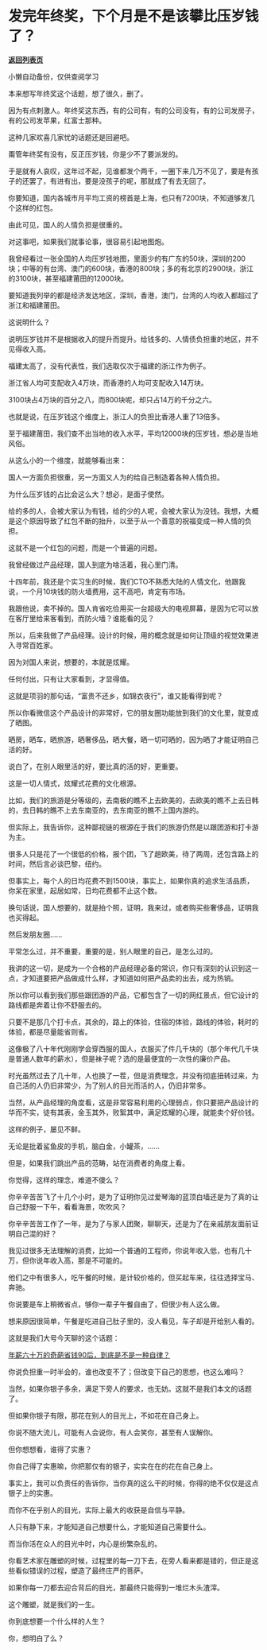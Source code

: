 # 发完年终奖，下个月是不是该攀比压岁钱了？

[**返回列表页**](/gzh/记忆承载3)

小懒自动备份，仅供查阅学习

本来想写年终奖这个话题，想了很久，删了。

  

因为有点刺激人。年终奖这东西，有的公司有，有的公司没有，有的公司发房子，有的公司发苹果，红富士那种。

  

这种几家欢喜几家忧的话题还是回避吧。

  

甭管年终奖有没有，反正压岁钱，你是少不了要派发的。

  

于是就有人哀叹，这年过不起，见谁都发个两千，一圈下来几万不见了，要是有孩子的还罢了，有进有出，要是没孩子的呢，那就成了有去无回了。

  

你要知道，国内各城市月平均工资的榜首是上海，也只有7200块，不知道够发几个这样的红包。

  

由此可见，国人的人情负担是很重的。

  

对这事吧，如果我们就事论事，很容易引起地图炮。

  

我曾经看过一张全国的人均压岁钱地图，里面少的有广东的50块，深圳的200块；中等的有台湾、澳门的600块，香港的800块；多的有北京的2900块，浙江的3100块，甚至福建莆田的12000块。

  

要知道我列举的都是经济发达地区，深圳，香港，澳门，台湾的人均收入都超过了浙江和福建莆田。

  

这说明什么？

  

说明压岁钱并不是根据收入的提升而提升。给钱多的、人情债负担重的地区，并不见得收入高。

  

福建太高了，没有代表性，我们选取仅次于福建的浙江作为例子。

  

浙江省人均可支配收入4万块，而香港的人均可支配收入14万块。

  

3100块占4万块的百分之八，而800块呢，却只占14万的千分之六。

  

也就是说，在压岁钱这个维度上，浙江人的负担比香港人重了13倍多。

  

至于福建莆田，我们查不出当地的收入水平，平均12000块的压岁钱，想必是当地风俗。

  

从这么小的一个维度，就能够看出来：

国人一方面负担很重，另一方面又人为的给自己制造着各种人情负担。

  

为什么压岁钱的占比会这么大？想必，是面子使然。

  

给的多的人，会被大家认为有钱，给的少的人呢，会被大家认为没钱。我想，大概是这个原因导致了红包不断的抬升，以至于从一个善意的祝福变成一种人情的负担。

  

这就不是一个红包的问题，而是一个普遍的问题。

  

我曾经做过产品经理，国人到底为啥活着，我心里门清。

  

十四年前，我还是个实习生的时候，我们CTO不熟悉大陆的人情文化，他跟我说，一个月10块钱的防火墙费用，这不高吧，肯定有市场。

  

我跟他说，卖不掉的。国人肯省吃俭用买一台超级大的电视屏幕，是因为它可以放在客厅里给来客看到，而防火墙？谁能看的见？

  

所以，后来我做了产品经理。设计的时候，用的概念就是如何让顶级的视觉效果进入寻常百姓家。

  

因为对国人来说，想要的，本就是炫耀。

  

任何付出，只有让大家看到，才显得值。

  

这就是项羽的那句话，“富贵不还乡，如锦衣夜行”，谁又能看得到呢？

  

所以你看微信这个产品设计的非常好，它的朋友圈功能放到我们的文化里，就变成了晒图。

  

晒房，晒车，晒旅游，晒奢侈品，晒大餐，晒一切可晒的，因为晒了才能证明自己活的好。

  

说白了，在别人眼里活的好，要比真的活的好，更重要。

  

这是一切人情式，炫耀式花费的文化根源。

  

比如，我们的旅游是分等级的，去南极的瞧不上去欧美的，去欧美的瞧不上去日韩的，去日韩的瞧不上去东南亚的，去东南亚的瞧不上国内游的。

  

但实际上，我告诉你，这种鄙视链的根源在于我们的旅游仍然是以跟团游和打卡游为主。

  

很多人只是花了一个很低的价格，报个团，飞了趟欧美，待了两周，还包含路上的时间，然后言必谈巴黎，纽约。

  

但事实上，每个人的日均花费不到1500块，事实上，如果你真的追求生活品质，你呆在家里，起居如常，日均花费都不止这个数。

  

换句话说，国人想要的，就是拍个照，证明，我来过，或者购买些奢侈品，证明我也买得起。

  

然后发朋友圈......

  

平常怎么过，并不重要，重要的是，别人眼里的自己，是怎么过的。

  

我讲的这一切，是成为一个合格的产品经理必备的常识，你只有深刻的认识到这一点，才知道要把产品做成什么样，才知道如何把产品卖的出去，成为热销。

  

所以你可以看到我们那些跟团游的产品，它都包含了一切的网红景点，但它设计的路线都是奔着让你不舒服去的。

  

只要不是那几个打卡点，其余的，路上的体验，住宿的体验，路线的体验，耗时的体验，都是尽量能省则省。

  

这像极了八十年代刚刚学会穿西服的国人，衣服买了件几千块的（那个年代几千块是普通人数年的薪水），但是袜子呢？选的是最便宜的一次性的廉价产品。

  

时光虽然过去了几十年，人也换了一茬，但是消费理念，并没有彻底扭转过来，为自己活的人仍旧非常少，为了别人的目光而活的人，仍旧非常多。

  

当然，从产品经理的角度看，这是非常容易利用的心理弱点，你只要把产品设计的华而不实，徒有其表，金玉其外，败絮其中，满足炫耀的心理，就能卖个好价钱。

  

这样的例子，屡见不鲜。

  

无论是批着鲨鱼皮的手机，脑白金，小罐茶，......

  

但是，如果我们跳出产品的范畴，站在消费者的角度上看。

  

你觉得，这样的理念，难道不傻么？

  

你辛辛苦苦飞了十几个小时，是为了证明你见过爱琴海的蓝顶白墙还是为了真的让自己舒服一下午，看看海景，吹吹风？

  

你辛辛苦苦工作了一年，是为了与家人团聚，聊聊天，还是为了在亲戚朋友面前证明自己混的好？

  

我见过很多无法理解的消费，比如一个普通的工程师，你说年收入低，也有几十万，但你说年收入高，那是不可能的。

  

他们之中有很多人，吃午餐的时候，是计较价格的，但买起车来，往往选择宝马、奔驰。

  

你说要是车上稍微省点，够你一辈子午餐自由了，但很少有人这么做。

  

想来原因很简单，午餐是吃进自己肚子里的，没人看见，车子却是开给别人看的。

  

这就是我们大号今天聊的这个话题：

  

[年薪六十万的奇葩省钱90后，到底是不是一种自律？](https://mp.weixin.qq.com/s?__biz=MzU0MjYwNDU2Mw==&mid=2247488051&idx=2&sn=7a18032db69f55594b9bc8e90994638c&chksm=fb197e4fcc6ef75986ae728ccefee3655c2033a29c991ba5eb5d512a91705080a419ed78c7c9&token=475724640&lang=zh_CN&scene=21#wechat_redirect)  

  

你说负担重一时半会的，谁也改变不了；但改变下自己的思想，也这么难吗？

  

当然，如果你银子多余，满足下旁人的要求，也无妨。这就不是我们本文的话题了。

  

但如果你银子有限，那花在别人的目光上，不如花在自己身上。

  

你说不随大流儿，可能有人会说你，有人会笑你，甚至有人误解你。

  

但你想想看，谁得了实惠？

  

你自己得了实惠嘛，你把那仅有的银子，实实在在的花在自己身上。

  

事实上，我可以负责任的告诉你，当你真的这么干的时候，你得的绝不仅仅是这点银子上的实惠。

  

而你不在乎别人的目光，实际上最大的收获是自信与平静。

  

人只有静下来，才能知道自己想要什么，才能知道自己需要什么。

  

而当你活在众人的目光中时，内心是纷繁杂乱的。

  

你看艺术家在雕塑的时候，过程里的每一刀下去，在旁人看来都是错的，但正是这些看似错误的过程，塑造了最终庄严的菩萨。

  

如果你每一刀都去迎合背后的目光，那最终只能得到一堆烂木头渣滓。

  

这个雕塑，就是我们的一生。

  

你到底想要一个什么样的人生？

  

你，想明白了么？

